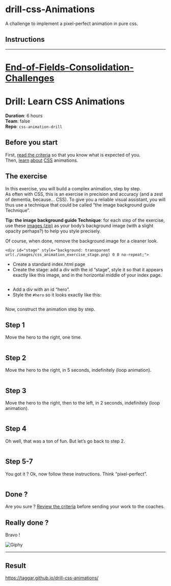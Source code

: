 # drill-css-Animations
A challenge to implement a pixel-perfect animation in pure css.

## Instructions

<hr>
<div class="container-lg px-3 my-5 markdown-body">

   <h1><a href="https://becodeorg.github.io/End-of-Fields-Consolidation-Challenges/">End-of-Fields-Consolidation-Challenges</a></h1>


   <h1 id="drill-learn-css-animations">Drill: Learn CSS Animations</h1>

   <p><strong>Duration</strong>: 6 hours<br>
      <strong>Team</strong>: false<br>
      <strong>Repo</strong>: <code class="highlighter-rouge">css-animation-drill</code></p>

   <h2 id="before-you-start">Before you start<a class="anchorjs-link " href="https://becodeorg.github.io/End-of-Fields-Consolidation-Challenges/#before-you-start" aria-label="Anchor" data-anchorjs-icon=""
         style="font: 1em/1 anchorjs-icons; padding-left: 0.375em;"></a></h2>
   <p>First, <a href="https://becodeorg.github.io/End-of-Fields-Consolidation-Challenges/criteria.html">read the criteria</a> so that you know what is expected of you.<br>
      Then, <a href="https://marksheet.io/css-animations.html">learn</a> <a href="https://www.codeschool.com/courses/adventures-in-web-animations">about</a> <a href="https://cssanimation.rocks/">CSS</a> animations.</p>

   <h2 id="the-exercise">The exercise<a class="anchorjs-link " href="https://becodeorg.github.io/End-of-Fields-Consolidation-Challenges/#the-exercise" aria-label="Anchor" data-anchorjs-icon=""
         style="font: 1em/1 anchorjs-icons; padding-left: 0.375em;"></a></h2>
   <p>In this exercise, you will build a complex animation, step by step.<br>
      As often with CSS, this is an exercise in precision and accuracy (and a zest of dementia, because… CSS). To give you a reliable visual assistant, you will thus use a technique that could be called “the image background guide Technique”.</p>

   <p><strong>Tip: the image background guide Technique</strong>: for each step of the exercise, use these <a href="https://becodeorg.github.io/End-of-Fields-Consolidation-Challenges/images.zip">images (zip)</a> as your body’s background image
      (with a slight opacity perhaps?) to help you style precisely.</p>

   <p>Of course, when done, remove the background image for a cleaner look.</p>

   <div class="language-html highlighter-rouge">
      <div class="highlight">
         <pre class="highlight"><code><span class="nt">&lt;div</span> <span class="na">id=</span><span class="s">"stage"</span> <span class="na">style=</span><span class="s">"background: transparent url(./images/css_animation_exercise_stage.png) 0 0 no-repeat;"</span><span class="nt">&gt;</span>
</code></pre>
      </div>
   </div>

   <ul>
      <li>Create a standard index.html page</li>
      <li>Create the stage: add a div with the id “stage”, style it so that it appears exactly like this image, and in the horizontal middle of your index page.</li>
   </ul>

   <p><img src="./images/css_animation_exercise_stage.png" alt=""></p>

   <ul>
      <li>Add a div with an id “hero”.</li>
      <li>Style the <code class="highlighter-rouge">#hero</code> so it looks exactly like this:</li>
   </ul>

   <p><img src="./images/css_animation_exercise_square.png" alt=""></p>

   <p>Now, construct the animation step by step.</p>

   <h2 id="step-1">Step 1<a class="anchorjs-link " href="https://becodeorg.github.io/End-of-Fields-Consolidation-Challenges/#step-1" aria-label="Anchor" data-anchorjs-icon="" style="font: 1em/1 anchorjs-icons; padding-left: 0.375em;"></a></h2>

   <p>Move the hero to the right, one time.</p>

   <p><a href="./images/css_animation_exercise_1.png"><img src="./images/css_animation_exercise_1.png" alt=""></a></p>

   <h2 id="step-2">Step 2<a class="anchorjs-link " href="https://becodeorg.github.io/End-of-Fields-Consolidation-Challenges/#step-2" aria-label="Anchor" data-anchorjs-icon="" style="font: 1em/1 anchorjs-icons; padding-left: 0.375em;"></a></h2>

   <p>Move the hero to the right, in 5 seconds, indefinitely (loop animation).</p>

   <p><a href="./images/css_animation_exercise_2.png"><img src="./images/css_animation_exercise_2.png" alt=""></a></p>

   <h2 id="step-3">Step 3<a class="anchorjs-link " href="https://becodeorg.github.io/End-of-Fields-Consolidation-Challenges/#step-3" aria-label="Anchor" data-anchorjs-icon="" style="font: 1em/1 anchorjs-icons; padding-left: 0.375em;"></a></h2>

   <p>Move the hero to the right, then to the left, in 2 seconds, indefinitely (loop animation).</p>

   <p><a href="./images/css_animation_exercise_3.png"><img src="./images/css_animation_exercise_3.png" alt=""></a></p>

   <h2 id="step-4">Step 4<a class="anchorjs-link " href="https://becodeorg.github.io/End-of-Fields-Consolidation-Challenges/#step-4" aria-label="Anchor" data-anchorjs-icon="" style="font: 1em/1 anchorjs-icons; padding-left: 0.375em;"></a></h2>

   <p>Oh well, that was a ton of fun. But let’s go back to step 2.</p>

   <p><a href="./images/css_animation_exercise_2.png"><img src="./images/css_animation_exercise_2.png" alt=""></a></p>

   <h2 id="step-5-7">Step 5-7<a class="anchorjs-link " href="https://becodeorg.github.io/End-of-Fields-Consolidation-Challenges/#step-5-7" aria-label="Anchor" data-anchorjs-icon="" style="font: 1em/1 anchorjs-icons; padding-left: 0.375em;"></a>
   </h2>

   <p>You got it ? Ok, now follow these instructions. Think “pixel-perfect”.</p>

   <p><a href="./images/css_animation_exercise_4.png"><img src="./images/css_animation_exercise_4.png" alt=""></a></p>

   <h2 id="done-">Done ?<a class="anchorjs-link " href="https://becodeorg.github.io/End-of-Fields-Consolidation-Challenges/#done-" aria-label="Anchor" data-anchorjs-icon="" style="font: 1em/1 anchorjs-icons; padding-left: 0.375em;"></a></h2>

   <p>Are you sure ? <a href="https://becodeorg.github.io/End-of-Fields-Consolidation-Challenges/criteria.html">Review the criteria</a> before sending your work to the coaches.</p>

   <h2 id="really-done-">Really done ?<a class="anchorjs-link " href="https://becodeorg.github.io/End-of-Fields-Consolidation-Challenges/#really-done-" aria-label="Anchor" data-anchorjs-icon=""
         style="font: 1em/1 anchorjs-icons; padding-left: 0.375em;"></a></h2>

   <p>Bravo !</p>

   <p><img src="./images/giphy.gif" alt="Giphy"></p>

</div>

<hr>

## Result

https://taggar.github.io/drill-css-animations/
